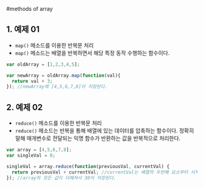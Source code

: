 #methods of array

## 1. 예제 01
- `map()` 메소드를 이용한 반복문 처리
- `map()` 메소드는 배열을 반복하면서 해당 특정 동작 수행하는 함수이다.
```javascript
var oldArray = [1,2,3,4,5];

var newArray = oldArray.map(function(val){
  return val + 3;
}); //newArray에 [4,5,6,7,8]이 저장된다.
```


## 2. 예제 02
- `reduce()` 메소드를 이용한 반복문 처리
- `reduce()` 메소드는 반복을 통해 배열에 있는 데이터를 압축하는 함수이다. 정확히 말해 매개변수로 전달되는 익명 함수가 반환하는 값을 반복적으로 처리한다.
```javascript
var array = [4,5,6,7,8];
var singleVal = 0;

singleVal = array.reduce(function(previousVal, currentVal) {
  return previousVal + currentVal; //currentVal는 배열의 두번째 요소부터 시작된다.
}); //array의 모든 값이 더해져서 30이 저장된다.
```
